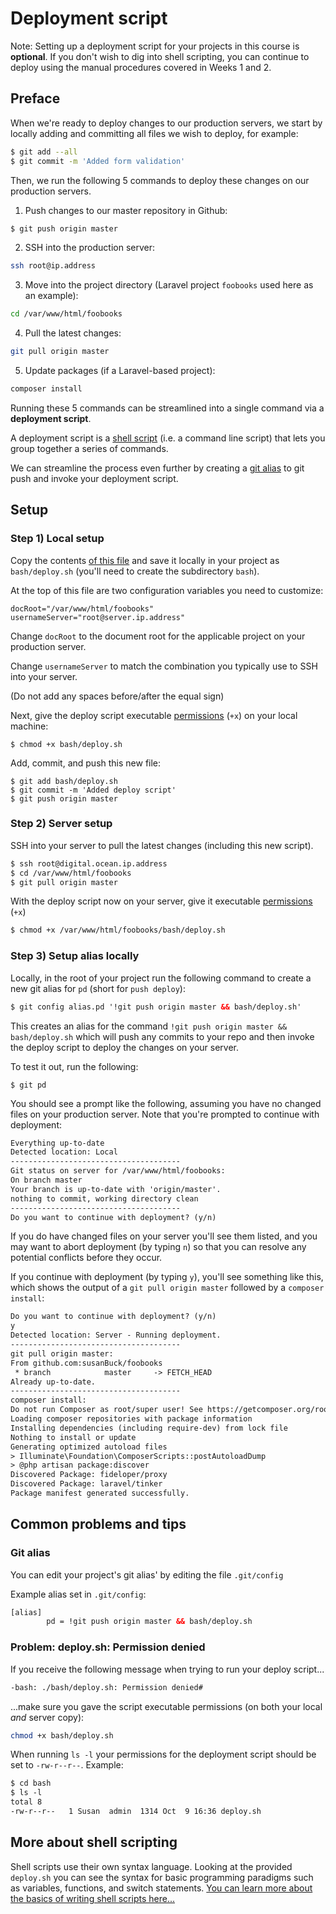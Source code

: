 # Deployment script
Note: Setting up a deployment script for your projects in this course is __optional__. If you don't wish to dig into shell scripting, you can continue to deploy using the manual procedures covered in Weeks 1 and 2.

## Preface
When we're ready to deploy changes to our production servers, we start by locally adding and committing all files we wish to deploy, for example:

```bash
$ git add --all
$ git commit -m 'Added form validation'
```

Then, we run the following 5 commands to deploy these changes on our production servers.

1. Push changes to our master repository in Github:
```bash
$ git push origin master
```

2. SSH into the production server:
```bash
ssh root@ip.address
```

3. Move into the project directory (Laravel project `foobooks` used here as an example):
```bash
cd /var/www/html/foobooks
```

4. Pull the latest changes:
```bash
git pull origin master
```

5. Update packages (if a Laravel-based project):
```bash
composer install
```

Running these 5 commands can be streamlined into a single command via a __deployment script__.

A deployment script is a [shell script](https://www.panix.com/~elflord/unix/bash-tute.html) (i.e. a command line script) that lets you group together a series of commands.

We can streamline the process even further by creating a [git alias](https://git-scm.com/book/en/v2/Git-Basics-Git-Aliases) to git push and invoke your deployment script.


## Setup
### Step 1) Local setup
Copy the contents [of this file](https://raw.githubusercontent.com/susanBuck/dwa15-fall2017/master/01_Servers_and_Git/999_Extras/deploy.sh) and save it locally in your project as `bash/deploy.sh` (you'll need to create the subdirectory `bash`).

At the top of this file are two configuration variables you need to customize:

```
docRoot="/var/www/html/foobooks"
usernameServer="root@server.ip.address"
```

Change `docRoot` to the document root for the applicable project on your production server.

Change `usernameServer` to match the combination you typically use to SSH into your server.

(Do not add any spaces before/after the equal sign)

Next, give the deploy script executable [permissions](https://github.com/susanBuck/dwa15-fall2017/blob/master/00_Command_Line/99_Extras/Permissions.md) (`+x`) on your local machine:
```
$ chmod +x bash/deploy.sh
```

Add, commit, and push this new file:
```
$ git add bash/deploy.sh
$ git commit -m 'Added deploy script'
$ git push origin master
```


### Step 2) Server setup
SSH into your server to pull the latest changes (including this new script).

```xml
$ ssh root@digital.ocean.ip.address
$ cd /var/www/html/foobooks
$ git pull origin master
```

With the deploy script now on your server, give it executable [permissions](https://github.com/susanBuck/dwa15-fall2017/blob/master/00_Command_Line/99_Extras/Permissions.md) (`+x`)

```xml
$ chmod +x /var/www/html/foobooks/bash/deploy.sh
```


### Step 3) Setup alias locally
Locally, in the root of your project run the following command to create a new git alias for `pd` (short for `push deploy`):

```xml
$ git config alias.pd '!git push origin master && bash/deploy.sh'
```

This creates an alias for the command `!git push origin master && bash/deploy.sh` which will push any commits to your repo and then invoke the deploy script to deploy the changes on your server.

To test it out, run the following:

```
$ git pd
```

You should see a prompt like the following, assuming you have no changed files on your production server. Note that you're prompted to continue with deployment:

```xml
Everything up-to-date
Detected location: Local
--------------------------------------
Git status on server for /var/www/html/foobooks:
On branch master
Your branch is up-to-date with 'origin/master'.
nothing to commit, working directory clean
--------------------------------------
Do you want to continue with deployment? (y/n)
```

If you do have changed files on your server you'll see them listed, and you may want to abort deployment (by typing `n`) so that you can resolve any potential conflicts before they occur.

If you continue with deployment (by typing `y`), you'll see something like this, which shows the output of a `git pull origin master` followed by a `composer install`:

```xml
Do you want to continue with deployment? (y/n)
y
Detected location: Server - Running deployment.
--------------------------------------
git pull origin master:
From github.com:susanBuck/foobooks
 * branch            master     -> FETCH_HEAD
Already up-to-date.
--------------------------------------
composer install:
Do not run Composer as root/super user! See https://getcomposer.org/root for details
Loading composer repositories with package information
Installing dependencies (including require-dev) from lock file
Nothing to install or update
Generating optimized autoload files
> Illuminate\Foundation\ComposerScripts::postAutoloadDump
> @php artisan package:discover
Discovered Package: fideloper/proxy
Discovered Package: laravel/tinker
Package manifest generated successfully.
```


## Common problems and tips

### Git alias
You can edit your project's git alias' by editing the file `.git/config`

Example alias set in `.git/config`:

```xml
[alias]
        pd = !git push origin master && bash/deploy.sh
```

### Problem: deploy.sh: Permission denied
If you receive the following message when trying to run your deploy script...
```bash
-bash: ./bash/deploy.sh: Permission denied#
```

...make sure you gave the script executable permissions (on both your local *and* server copy):

```bash
chmod +x bash/deploy.sh
```

When running `ls -l` your permissions for the deployment script should be set to `-rw-r--r--`. Example:

```xml
$ cd bash
$ ls -l
total 8
-rw-r--r--   1 Susan  admin  1314 Oct  9 16:36 deploy.sh
```


## More about shell scripting
Shell scripts use their own syntax language. Looking at the provided `deploy.sh` you can see the syntax for basic programming paradigms such as variables, functions, and switch statements. [You can learn more about the basics of writing shell scripts here...](https://www.panix.com/~elflord/unix/bash-tute.html)
